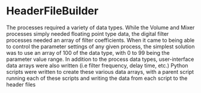 # HeaderFileBuilder

The processes required a variety of data types.  While the Volume and Mixer processes simply needed floating point type data, the digital filter processes needed an array of filter coefficients.  When it came to being able to control the parameter settings of any given process, the simplest solution was to use an array of 100 of the data type, with 0 to 99 being the parameter value range. In addition to the process data types, user-interface data arrays were also written (i.e filter frequency, delay time, etc.)  Python scripts were written to create these various data arrays, with a parent script running each of these scripts and writing the data from each script to the header files
